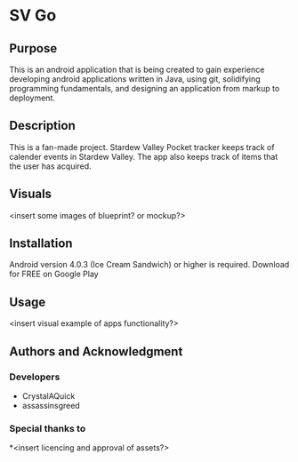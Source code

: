 # SV Go

## Purpose
This is an android application that is being created to gain experience developing android
applications written in Java, using git, solidifying programming fundamentals, and designing
an application from markup to deployment.

## Description
This is a fan-made project.
Stardew Valley Pocket tracker keeps track of calender events in Stardew Valley.
The app also keeps track of items that the user has acquired.

## Visuals
<insert some images of blueprint? or mockup?>

## Installation
Android version 4.0.3 (Ice Cream Sandwich) or higher is required.
Download for FREE on Google Play <insert link to app store>

## Usage
<insert visual example of apps functionality?>

## Authors and Acknowledgment
### **Developers**
  * CrystalAQuick
  * assassinsgreed
### **Special thanks to**
  *<insert licencing and approval of assets?>